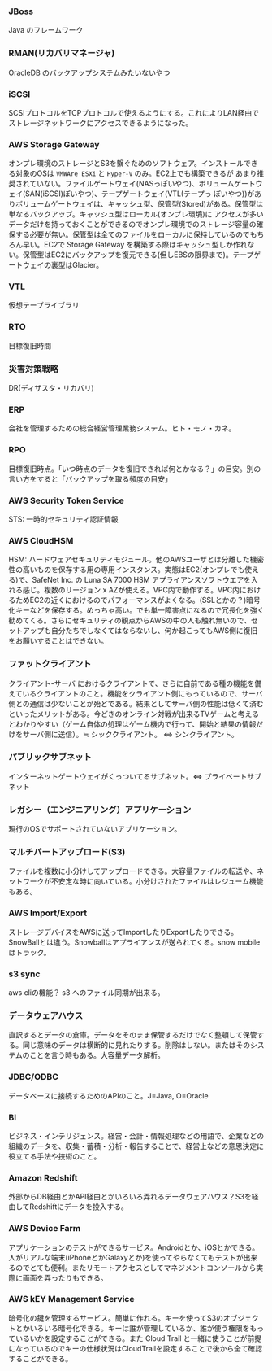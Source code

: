 ### JBoss
Java のフレームワーク

### RMAN(リカバリマネージャ)
OracleDB のバックアップシステムみたいないやつ

### iSCSI
SCSIプロトコルをTCPプロトコルで使えるようにする。これによりLAN経由でストレージネットワークにアクセスできるようになった。

### AWS Storage Gateway
オンプレ環境のストレージとS3を繋ぐためのソフトウェア。インストールできる対象のOSは `VMWAre ESXi` と `Hyper-V` のみ。EC2上でも構築できるが
あまり推奨されていない。ファイルゲートウェイ(NASっぽいやつ)、ボリュームゲートウェイ(SAN(iSCSI)ぽいやつ)、テープゲートウェイ(VTL(テープっ
ぽいやつ))がありボリュームゲートウェイは、キャッシュ型、保管型(Stored)がある。保管型は単なるバックアップ。キャッシュ型はローカル(オンプレ環境)に
アクセスが多いデータだけを持っておくことができるのでオンプレ環境でのストレージ容量の確保する必要が無い。保管型は全てのファイルをローカルに保持しているのでもちろん早い。EC2で Storage Gateway を構築する際はキャッシュ型しか作れない。保管型はEC2にバックアップを復元できる(但しEBSの限界まで)。テープゲートウェイの裏型はGlacier。

### VTL
仮想テープライブラリ

### RTO
目標復旧時間

### 災害対策戦略
DR(ディザスタ・リカバリ)

### ERP
会社を管理するための総合経営管理業務システム。ヒト・モノ・カネ。

### RPO
目標復旧時点。「いつ時点のデータを復旧できれば何とかなる？」の目安。別の言い方をすると「バックアップを取る頻度の目安」

### AWS Security Token Service
STS: 一時的セキュリティ認証情報

### AWS CloudHSM
HSM: ハードウェアセキュリティモジュール。他のAWSユーザとは分離した機密性の高いものを保存する用の専用インスタンス。実態はEC2(オンプレでも使える)で、SafeNet Inc. の Luna SA 7000 HSM アプライアンスソフトウエアを入れる感じ。複数のリージョン x AZが使える。VPC内で動作する。VPC内におけるためEC2の近くにおけるのでパフォーマンスがよくなる。(SSLとかの？)暗号化キーなどを保存する。めっちゃ高い。でも単一障害点になるので冗長化を強く勧めてくる。さらにセキュリティの観点からAWSの中の人も触れ無いので、セットアップも自分たちでしなくてはならないし、何か起こってもAWS側に復旧をお願いすることはできない。

### ファットクライアント
クライアント-サーバ におけるクライアントで、さらに自前である種の機能を備えているクライアントのこと。機能をクライアント側にもっているので、サーバ側との通信は少ないことが殆どである。結果としてサーバ側の性能は低くて済むといったメリットがある。今どきのオンライン対戦が出来るTVゲームと考えるとわかりやすい（ゲーム自体の処理はゲーム機内で行って、開始と結果の情報だけをサーバ側に送信）。≒ シッククライアント。 ⇔ シンクライアント。

### パブリックサブネット
インターネットゲートウェイがくっついてるサブネット。⇔ プライベートサブネット

### レガシー（エンジニアリング）アプリケーション
現行のOSでサポートされていないアプリケーション。

### マルチパートアップロード(S3)
ファイルを複数に小分けしてアップロードできる。大容量ファイルの転送や、ネットワークが不安定な時に向いている。小分けされたファイルはレジューム機能もある。

### AWS Import/Export
ストレージデバイスをAWSに送ってImportしたりExportしたりできる。SnowBallとは違う。Snowballはアプライアンスが送られてくる。snow mobile はトラック。

### s3 sync
aws cliの機能？ s3 へのファイル同期が出来る。

### データウェアハウス
直訳するとデータの倉庫。データをそのまま保管するだけでなく整頓して保管する。同じ意味のデータは横断的に見れたりする。削除はしない。またはそのシステムのことを言う時もある。大容量データ解析。

### JDBC/ODBC
データベースに接続するためのAPIのこと。J=Java, O=Oracle

### BI
ビジネス・インテリジェンス。経営・会計・情報処理などの用語で、企業などの組織のデータを、収集・蓄積・分析・報告することで、経営上などの意思決定に役立てる手法や技術のこと。 

### Amazon Redshift
外部からDB経由とかAPI経由とかいろいろ弄れるデータウェアハウス？S3を経由してRedshiftにデータを投入する。

### AWS Device Farm
アプリケーションのテストができるサービス。Androidとか、iOSとかできる。人がリアルな端末(iPhoneとかGalaxyとか)を使ってやらなくてもテストが出来るのでとても便利。またリモートアクセスとしてマネジメントコンソールから実際に画面を弄ったりもできる。

### AWS kEY Management Service
暗号化の鍵を管理するサービス。簡単に作れる。キーを使ってS3のオブジェクトとかいろいろ暗号化できる。キーは誰が管理しているか、誰が使う権限をもっているいかを設定することができる。また Cloud Trail と一緒に使うことが前提になっているのでキーの仕様状況はCloudTrailを設定することで後から全て確認することができる。
